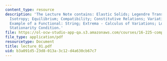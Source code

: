 ```yaml
---
content_type: resource
description: 'The Lecture Note contains: Elastic Solids; Legendre Transformation;
  Isotropy; Equilibrium; Compatibility; Constitutive Relations; Variational Calculus;
  Example of a Functional: String; Extrema - Calculus of Variations; Local Form of
  Stationarity Condition.'
file: https://ol-ocw-studio-app-qa.s3.amazonaws.com/courses/16-225-computational-mechanics-of-materials-fall-2003/b3a091d523d8013a3c12d4a630cb67c7_lecture_01.pdf
file_type: application/pdf
resourcetype: Document
title: lecture_01.pdf
uid: b3a091d5-23d8-013a-3c12-d4a630cb67c7
---
```

